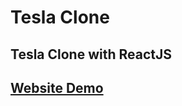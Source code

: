 # Tesla Clone

## Tesla Clone with ReactJS 

## [Website Demo](https://tesla-website-clone-two.vercel.app/)
